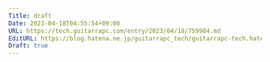 ```yaml
---
Title: draft
Date: 2023-04-18T04:55:54+09:00
URL: https://tech.guitarrapc.com/entry/2023/04/18/759984.md
EditURL: https://blog.hatena.ne.jp/guitarrapc_tech/guitarrapc-tech.hatenablog.com/atom/entry/4207112889982289028
Draft: true
---
```



